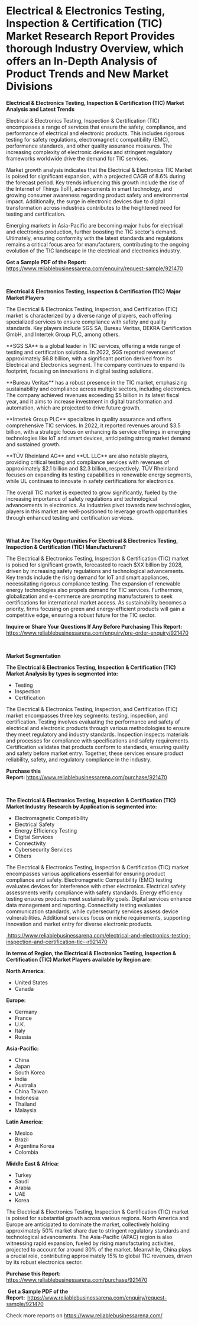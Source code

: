 <p><h1>Electrical & Electronics Testing, Inspection & Certification (TIC) Market Research Report Provides thorough Industry Overview, which offers an In-Depth Analysis of Product Trends and New Market Divisions</h1></p><p><strong>Electrical & Electronics Testing, Inspection & Certification (TIC) Market Analysis and Latest Trends</strong></p>
<p><p>Electrical & Electronics Testing, Inspection & Certification (TIC) encompasses a range of services that ensure the safety, compliance, and performance of electrical and electronic products. This includes rigorous testing for safety regulations, electromagnetic compatibility (EMC), performance standards, and other quality assurance measures. The increasing complexity of electronic devices and stringent regulatory frameworks worldwide drive the demand for TIC services. </p><p>Market growth analysis indicates that the Electrical & Electronics TIC Market is poised for significant expansion, with a projected CAGR of 8.6% during the forecast period. Key trends influencing this growth include the rise of the Internet of Things (IoT), advancements in smart technology, and growing consumer awareness regarding product safety and environmental impact. Additionally, the surge in electronic devices due to digital transformation across industries contributes to the heightened need for testing and certification. </p><p>Emerging markets in Asia-Pacific are becoming major hubs for electrical and electronics production, further boosting the TIC sector's demand. Ultimately, ensuring conformity with the latest standards and regulations remains a critical focus area for manufacturers, contributing to the ongoing evolution of the TIC landscape in the electrical and electronics industry.</p></p>
<p><strong>Get a Sample PDF of the Report:&nbsp;</strong> <a href="https://www.reliablebusinessarena.com/enquiry/request-sample/921470?utm_campaign=3218&utm_medium=2&utm_source=Github&utm_content=ia&utm_term=11032025&utm_id=electrical-electronics-testing-inspection-certification-tic">https://www.reliablebusinessarena.com/enquiry/request-sample/921470</a></p>
<p>&nbsp;</p>
<p><strong>Electrical & Electronics Testing, Inspection & Certification (TIC) Major Market Players</strong></p>
<p><p>The Electrical & Electronics Testing, Inspection, and Certification (TIC) market is characterized by a diverse range of players, each offering specialized services to ensure compliance with safety and quality standards. Key players include SGS SA, Bureau Veritas, DEKRA Certification GmbH, and Intertek Group PLC, among others.</p><p>**SGS SA** is a global leader in TIC services, offering a wide range of testing and certification solutions. In 2022, SGS reported revenues of approximately $6.8 billion, with a significant portion derived from its Electrical and Electronics segment. The company continues to expand its footprint, focusing on innovations in digital testing solutions.</p><p>**Bureau Veritas** has a robust presence in the TIC market, emphasizing sustainability and compliance across multiple sectors, including electronics. The company achieved revenues exceeding $5 billion in its latest fiscal year, and it aims to increase investment in digital transformation and automation, which are projected to drive future growth.</p><p>**Intertek Group PLC** specializes in quality assurance and offers comprehensive TIC services. In 2022, it reported revenues around $3.5 billion, with a strategic focus on enhancing its service offerings in emerging technologies like IoT and smart devices, anticipating strong market demand and sustained growth.</p><p>**TÜV Rheinland AG** and **UL LLC** are also notable players, providing critical testing and compliance services with revenues of approximately $2.1 billion and $2.3 billion, respectively. TÜV Rheinland focuses on expanding its testing capabilities in renewable energy segments, while UL continues to innovate in safety certifications for electronics.</p><p>The overall TIC market is expected to grow significantly, fueled by the increasing importance of safety regulations and technological advancements in electronics. As industries pivot towards new technologies, players in this market are well-positioned to leverage growth opportunities through enhanced testing and certification services.</p></p>
<p>&nbsp;</p>
<p><strong>What Are The Key Opportunities For Electrical & Electronics Testing, Inspection & Certification (TIC) Manufacturers?</strong></p>
<p><p>The Electrical & Electronics Testing, Inspection & Certification (TIC) market is poised for significant growth, forecasted to reach $XX billion by 2028, driven by increasing safety regulations and technological advancements. Key trends include the rising demand for IoT and smart appliances, necessitating rigorous compliance testing. The expansion of renewable energy technologies also propels demand for TIC services. Furthermore, globalization and e-commerce are prompting manufacturers to seek certifications for international market access. As sustainability becomes a priority, firms focusing on green and energy-efficient products will gain a competitive edge, ensuring a robust future for the TIC sector.</p></p>
<p><strong>Inquire or Share Your Questions If Any Before Purchasing This Report:</strong> <a href="https://www.reliablebusinessarena.com/enquiry/pre-order-enquiry/921470?utm_campaign=3218&utm_medium=2&utm_source=Github&utm_content=ia&utm_term=11032025&utm_id=electrical-electronics-testing-inspection-certification-tic">https://www.reliablebusinessarena.com/enquiry/pre-order-enquiry/921470</a></p>
<p>&nbsp;</p>
<p><strong>Market Segmentation</strong></p>
<p><strong>The Electrical & Electronics Testing, Inspection & Certification (TIC) Market Analysis by types is segmented into:</strong></p>
<p><ul><li>Testing</li><li>Inspection</li><li>Certification</li></ul></p>
<p><p>The Electrical & Electronics Testing, Inspection, and Certification (TIC) market encompasses three key segments: testing, inspection, and certification. Testing involves evaluating the performance and safety of electrical and electronic products through various methodologies to ensure they meet regulatory and industry standards. Inspection inspects materials and processes for compliance with specifications and safety requirements. Certification validates that products conform to standards, ensuring quality and safety before market entry. Together, these services ensure product reliability, safety, and regulatory compliance in the industry.</p></p>
<p><strong>Purchase this Report:&nbsp;</strong><a href="https://www.reliablebusinessarena.com/purchase/921470?utm_campaign=3218&utm_medium=2&utm_source=Github&utm_content=ia&utm_term=11032025&utm_id=electrical-electronics-testing-inspection-certification-tic">https://www.reliablebusinessarena.com/purchase/921470</a></p>
<p>&nbsp;</p>
<p><strong>The Electrical & Electronics Testing, Inspection & Certification (TIC) Market Industry Research by Application is segmented into:</strong></p>
<p><ul><li>Electromagnetic Compatibility</li><li>Electrical Safety</li><li>Energy Efficiency Testing</li><li>Digital Services</li><li>Connectivity</li><li>Cybersecurity Services</li><li>Others</li></ul></p>
<p><p>The Electrical & Electronics Testing, Inspection & Certification (TIC) market encompasses various applications essential for ensuring product compliance and safety. Electromagnetic Compatibility (EMC) testing evaluates devices for interference with other electronics. Electrical safety assessments verify compliance with safety standards. Energy efficiency testing ensures products meet sustainability goals. Digital services enhance data management and reporting. Connectivity testing evaluates communication standards, while cybersecurity services assess device vulnerabilities. Additional services focus on niche requirements, supporting innovation and market entry for diverse electronic products.</p></p>
<p><a href="https://www.reliablebusinessarena.com/electrical-and-electronics-testing-inspection-and-certification-tic--r921470?utm_campaign=3218&utm_medium=2&utm_source=Github&utm_content=ia&utm_term=11032025&utm_id=electrical-electronics-testing-inspection-certification-tic">&nbsp;https://www.reliablebusinessarena.com/electrical-and-electronics-testing-inspection-and-certification-tic--r921470</a></p>
<p><strong>In terms of Region, the Electrical & Electronics Testing, Inspection & Certification (TIC) Market Players available by Region are:</strong></p>
<p>
    <p> <strong> North America: </strong>
        <ul>
            <li>United States</li>
            <li>Canada</li>
        </ul>
        </p> 
    <p> <strong> Europe: </strong>
        <ul>
            <li>Germany</li>
            <li>France</li>
            <li>U.K.</li>
            <li>Italy</li>
            <li>Russia</li>
        </ul>
        </p> 
    <p> <strong> Asia-Pacific: </strong>
        <ul>
            <li>China</li>
            <li>Japan</li>
            <li>South Korea</li>
            <li>India</li>
            <li>Australia</li>
            <li>China Taiwan</li>
            <li>Indonesia</li>
            <li>Thailand</li>
            <li>Malaysia</li>
        </ul>
        </p> 
    <p> <strong> Latin America: </strong>
        <ul>
            <li>Mexico</li>
            <li>Brazil</li>
            <li>Argentina Korea</li>
            <li>Colombia</li>
        </ul>
        </p> 
    <p> <strong> Middle East & Africa: </strong>
        <ul>
            <li>Turkey</li>
            <li>Saudi</li>
            <li>Arabia</li>
            <li>UAE</li>
            <li>Korea</li>
        </ul>
    </p>
    </p>
<p><p>The Electrical & Electronics Testing, Inspection & Certification (TIC) market is poised for substantial growth across various regions. North America and Europe are anticipated to dominate the market, collectively holding approximately 50% market share due to stringent regulatory standards and technological advancements. The Asia-Pacific (APAC) region is also witnessing rapid expansion, fueled by rising manufacturing activities, projected to account for around 30% of the market. Meanwhile, China plays a crucial role, contributing approximately 15% to global TIC revenues, driven by its robust electronics sector.</p></p>
<p><strong>Purchase this Report: </strong><a href="https://www.reliablebusinessarena.com/purchase/921470?utm_campaign=3218&utm_medium=2&utm_source=Github&utm_content=ia&utm_term=11032025&utm_id=electrical-electronics-testing-inspection-certification-tic">https://www.reliablebusinessarena.com/purchase/921470</a></p>
<p>&nbsp;<strong>Get a Sample PDF of the Report:&nbsp;&nbsp;</strong><a href="https://www.reliablebusinessarena.com/enquiry/request-sample/921470?utm_campaign=3218&utm_medium=2&utm_source=Github&utm_content=ia&utm_term=11032025&utm_id=electrical-electronics-testing-inspection-certification-tic">https://www.reliablebusinessarena.com/enquiry/request-sample/921470</a></p>
<p><strong></strong></p>
<p>Check more reports on <a href="https://www.reliablebusinessarena.com/?utm_campaign=3218&utm_medium=2&utm_source=Github&utm_content=ia&utm_term=11032025&utm_id=electrical-electronics-testing-inspection-certification-tic">https://www.reliablebusinessarena.com/</a></p>